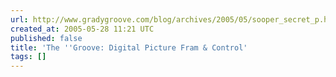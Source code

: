 ```yaml
---
url: http://www.gradygroove.com/blog/archives/2005/05/sooper_secret_p.html
created_at: 2005-05-28 11:21 UTC
published: false
title: 'The ''Groove: Digital Picture Fram & Control'
tags: []
---
```



